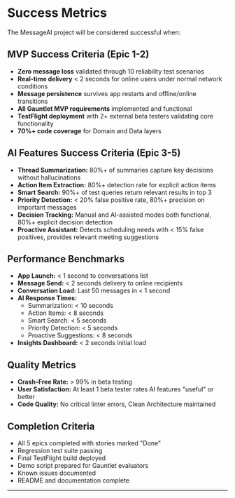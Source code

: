 # Success Metrics

The MessageAI project will be considered successful when:

## MVP Success Criteria (Epic 1-2)

- **Zero message loss** validated through 10 reliability test scenarios
- **Real-time delivery** < 2 seconds for online users under normal network conditions
- **Message persistence** survives app restarts and offline/online transitions
- **All Gauntlet MVP requirements** implemented and functional
- **TestFlight deployment** with 2+ external beta testers validating core functionality
- **70%+ code coverage** for Domain and Data layers

## AI Features Success Criteria (Epic 3-5)

- **Thread Summarization:** 80%+ of summaries capture key decisions without hallucinations
- **Action Item Extraction:** 80%+ detection rate for explicit action items
- **Smart Search:** 90%+ of test queries return relevant results in top 3
- **Priority Detection:** < 20% false positive rate, 80%+ precision on important messages
- **Decision Tracking:** Manual and AI-assisted modes both functional, 80%+ explicit decision detection
- **Proactive Assistant:** Detects scheduling needs with < 15% false positives, provides relevant meeting suggestions

## Performance Benchmarks

- **App Launch:** < 1 second to conversations list
- **Message Send:** < 2 seconds delivery to online recipients
- **Conversation Load:** Last 50 messages in < 1 second
- **AI Response Times:**
  - Summarization: < 10 seconds
  - Action Items: < 8 seconds
  - Smart Search: < 5 seconds
  - Priority Detection: < 5 seconds
  - Proactive Suggestions: < 8 seconds
- **Insights Dashboard:** < 2 seconds initial load

## Quality Metrics

- **Crash-Free Rate:** > 99% in beta testing
- **User Satisfaction:** At least 1 beta tester rates AI features "useful" or better
- **Code Quality:** No critical linter errors, Clean Architecture maintained

## Completion Criteria

- All 5 epics completed with stories marked "Done"
- Regression test suite passing
- Final TestFlight build deployed
- Demo script prepared for Gauntlet evaluators
- Known issues documented
- README and documentation complete

---
